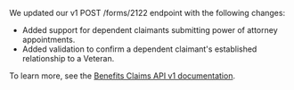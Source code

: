 We updated our v1 POST /forms/2122 endpoint with the following changes:

* Added support for dependent claimants submitting power of attorney appointments.
* Added validation to confirm a dependent claimant's established relationship to a Veteran.
 
To learn more, see the [Benefits Claims API v1 documentation](https://developer.va.gov/explore/api/benefits-claims/docs?version=v1).